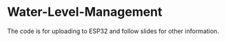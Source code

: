 # Water-Level-Management
The code is for uploading to ESP32 and follow slides for other information.
